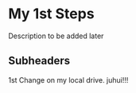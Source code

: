 # My 1st Steps

Description to be added later

## Subheaders

1st Change on my local drive. juhui!!!